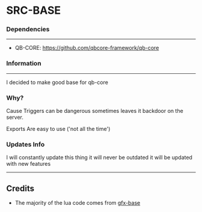 # SRC-BASE

### Dependencies
***
- QB-CORE: https://github.com/qbcore-framework/qb-core
### Information
***
I decided to make good base for qb-core

### Why?
Cause Triggers can be dangerous sometimes leaves it backdoor on the server.

Exports Are easy to use ('not all the time')

### Updates Info

I will constantly update this thing it will never be outdated it will be updated with new features

***


## Credits
- The majority of the lua code comes from [gfx-base](https://github.com/fizzfau/gfx-base)

